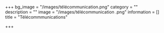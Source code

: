 +++
bg_image = "/images/télécommunication.png"
category = ""
description = ""
image = "/images/télécommunication .png"
information = []
title = "Télécommmunications"

+++
